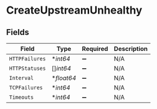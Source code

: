 # CreateUpstreamUnhealthy


## Fields

| Field              | Type               | Required           | Description        |
| ------------------ | ------------------ | ------------------ | ------------------ |
| `HTTPFailures`     | **int64*           | :heavy_minus_sign: | N/A                |
| `HTTPStatuses`     | []*int64*          | :heavy_minus_sign: | N/A                |
| `Interval`         | **float64*         | :heavy_minus_sign: | N/A                |
| `TCPFailures`      | **int64*           | :heavy_minus_sign: | N/A                |
| `Timeouts`         | **int64*           | :heavy_minus_sign: | N/A                |